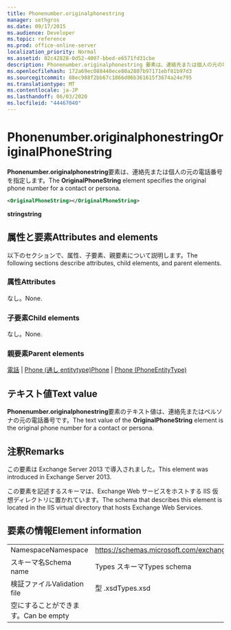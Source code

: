 ```yaml
---
title: Phonenumber.originalphonestring
manager: sethgros
ms.date: 09/17/2015
ms.audience: Developer
ms.topic: reference
ms.prod: office-online-server
localization_priority: Normal
ms.assetid: 02c42828-0d52-4007-bbed-e6571fd31cbe
description: Phonenumber.originalphonestring 要素は、連絡先または個人の元の電話番号を指定します。
ms.openlocfilehash: 172a69ec088440ece80a2807b97171ebf81b97d3
ms.sourcegitcommit: 88ec988f2bb67c1866d06b361615f3674a24e795
ms.translationtype: MT
ms.contentlocale: ja-JP
ms.lasthandoff: 06/03/2020
ms.locfileid: "44467040"
---
```

# <a name="originalphonestring"></a><span data-ttu-id="4fa40-103">Phonenumber.originalphonestring</span><span class="sxs-lookup"><span data-stu-id="4fa40-103">OriginalPhoneString</span></span>

<span data-ttu-id="4fa40-104">**Phonenumber.originalphonestring**要素は、連絡先または個人の元の電話番号を指定します。</span><span class="sxs-lookup"><span data-stu-id="4fa40-104">The **OriginalPhoneString** element specifies the original phone number for a contact or persona.</span></span> 
  
```XML
<OriginalPhoneString></OriginalPhoneString>
```

 <span data-ttu-id="4fa40-105">**string**</span><span class="sxs-lookup"><span data-stu-id="4fa40-105">**string**</span></span>
## <a name="attributes-and-elements"></a><span data-ttu-id="4fa40-106">属性と要素</span><span class="sxs-lookup"><span data-stu-id="4fa40-106">Attributes and elements</span></span>

<span data-ttu-id="4fa40-107">以下のセクションで、属性、子要素、親要素について説明します。</span><span class="sxs-lookup"><span data-stu-id="4fa40-107">The following sections describe attributes, child elements, and parent elements.</span></span>
  
### <a name="attributes"></a><span data-ttu-id="4fa40-108">属性</span><span class="sxs-lookup"><span data-stu-id="4fa40-108">Attributes</span></span>

<span data-ttu-id="4fa40-109">なし。</span><span class="sxs-lookup"><span data-stu-id="4fa40-109">None.</span></span>
  
### <a name="child-elements"></a><span data-ttu-id="4fa40-110">子要素</span><span class="sxs-lookup"><span data-stu-id="4fa40-110">Child elements</span></span>

<span data-ttu-id="4fa40-111">なし。</span><span class="sxs-lookup"><span data-stu-id="4fa40-111">None.</span></span>
  
### <a name="parent-elements"></a><span data-ttu-id="4fa40-112">親要素</span><span class="sxs-lookup"><span data-stu-id="4fa40-112">Parent elements</span></span>

<span data-ttu-id="4fa40-113">[電話](phone.md)  | [Phone (通し entitytype)](phone-phoneentitytype.md)</span><span class="sxs-lookup"><span data-stu-id="4fa40-113">[Phone](phone.md) | [Phone (PhoneEntityType)](phone-phoneentitytype.md)</span></span>
  
## <a name="text-value"></a><span data-ttu-id="4fa40-114">テキスト値</span><span class="sxs-lookup"><span data-stu-id="4fa40-114">Text value</span></span>

<span data-ttu-id="4fa40-115">**Phonenumber.originalphonestring**要素のテキスト値は、連絡先またはペルソナの元の電話番号です。</span><span class="sxs-lookup"><span data-stu-id="4fa40-115">The text value of the **OriginalPhoneString** element is the original phone number for a contact or persona.</span></span> 
  
## <a name="remarks"></a><span data-ttu-id="4fa40-116">注釈</span><span class="sxs-lookup"><span data-stu-id="4fa40-116">Remarks</span></span>

<span data-ttu-id="4fa40-117">この要素は Exchange Server 2013 で導入されました。</span><span class="sxs-lookup"><span data-stu-id="4fa40-117">This element was introduced in Exchange Server 2013.</span></span>
  
<span data-ttu-id="4fa40-118">この要素を記述するスキーマは、Exchange Web サービスをホストする IIS 仮想ディレクトリに置かれています。</span><span class="sxs-lookup"><span data-stu-id="4fa40-118">The schema that describes this element is located in the IIS virtual directory that hosts Exchange Web Services.</span></span>
  
## <a name="element-information"></a><span data-ttu-id="4fa40-119">要素の情報</span><span class="sxs-lookup"><span data-stu-id="4fa40-119">Element information</span></span>

|||
|:-----|:-----|
|<span data-ttu-id="4fa40-120">Namespace</span><span class="sxs-lookup"><span data-stu-id="4fa40-120">Namespace</span></span>  <br/> |https://schemas.microsoft.com/exchange/services/2006/types  <br/> |
|<span data-ttu-id="4fa40-121">スキーマ名</span><span class="sxs-lookup"><span data-stu-id="4fa40-121">Schema name</span></span>  <br/> |<span data-ttu-id="4fa40-122">Types スキーマ</span><span class="sxs-lookup"><span data-stu-id="4fa40-122">Types schema</span></span>  <br/> |
|<span data-ttu-id="4fa40-123">検証ファイル</span><span class="sxs-lookup"><span data-stu-id="4fa40-123">Validation file</span></span>  <br/> |<span data-ttu-id="4fa40-124">型 .xsd</span><span class="sxs-lookup"><span data-stu-id="4fa40-124">Types.xsd</span></span>  <br/> |
|<span data-ttu-id="4fa40-125">空にすることができます。</span><span class="sxs-lookup"><span data-stu-id="4fa40-125">Can be empty</span></span>  <br/> ||
   

